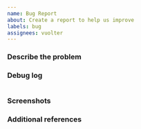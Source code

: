 ```yaml
---
name: Bug Report
about: Create a report to help us improve
labels: bug
assignees: vuolter
---
```


<!-- ANNOTATIONS LIKE THIS WILL NOT BE VISIBLE IN YOUR TICKET -->

### Describe the problem

<!-- A clear and concise description of what the problem is. -->

<!-- WRITE HERE -->

### Debug log

<!-- Enable `Debug Mode` in pyload's general settings. -->

<!-- WRITE HERE BELOW -->

```

```

### Screenshots

<!-- If applicable, add screenshots to help explain your problem. -->

<!-- WRITE HERE - OPTIONAL -->

### Additional references

<!-- Any other context, related issues or pull requests about the problem. -->

<!-- WRITE HERE - OPTIONAL -->
